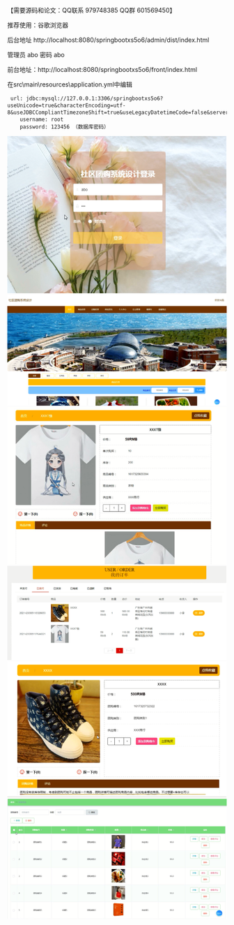 

【需要源码和论文：QQ联系 979748385 QQ群 601569450】

推荐使用：谷歌浏览器 

后台地址
http://localhost:8080/springbootxs5o6/admin/dist/index.html

管理员  abo 密码 abo


前台地址：http://localhost:8080/springbootxs5o6/front/index.html



在src\main\resources\application.yml中编辑
											
	 url: jdbc:mysql://127.0.0.1:3306/springbootxs5o6?useUnicode=true&characterEncoding=utf-8&useJDBCCompliantTimezoneShift=true&useLegacyDatetimeCode=false&serverTimezone=UTC
	    username: root
	    password: 123456 （数据库密码）

![输入图片说明](f5ad6536df8e070c6ae4d299ac2991a.png)
![输入图片说明](image1.png)
![输入图片说明](2ebc304fdfa9c9f25aaa1a3c97272e3.png)
![输入图片说明](d16f96c21e758829c232fb53f002c20.png)
![输入图片说明](bb619d8c560c07c23a9ab9d4ecb2d50.png)
![输入图片说明](59ab465bdd60b1348859940ae31335b.png)